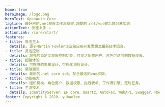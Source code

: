 ```yaml
---
home: true
heroImage: /logo.png
heroText: OpenAuth.Core
tagline: 最好用的.net权限工作流框架,超酷的.net/vue前后端分离实践
actionText: 快速上手 →
actionLink: /core/start/
features:
- title: 简洁至上
  details: 源于Martin Fowler企业级应用开发思想及最新技术组合。
- title: 灵活控制
  details: 超强的自定义权限控制功能，可灵活配置用户、角色可访问的数据权限。
- title: 超酷体验
  details: 可拖拽的表单设计，可视化流程设计。
- title: 紧随潮流
  details: 最新的.net core sdk，配合最炫的vue框架。
- title: 功能强大
  details: 组织机构、角色用户、数据权限、拖拽表单、工作流引擎、定时任务。
- title: 主流技术
  details: IdentityServer、EF core、Quartz、AutoFac、WebAPI、Swagger、Mock、NUnit、VUE、Element-ui。
footer: Copyright © 2020- yubaolee
---
```




